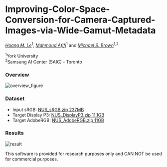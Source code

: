 # Improving-Color-Space-Conversion-for-Camera-Captured-Images-via-Wide-Gamut-Metadata

_[Hoang M. Le](https://www.linkedin.com/in/hminle/)_<sup>1</sup>, _[Mahmoud Afifi](https://sites.google.com/view/mafifi)_<sup>1</sup> and _[Michael S. Brown](http://www.cse.yorku.ca/~mbrown/)_<sup>1,2</sup>

<sup>1</sup>York University  
<sup>2</sup>Samsung AI Center (SAIC) - Toronto

### Overview

![overview_figure](./figures/overview_figure.jpg)

### Dataset

- Input sRGB: [NUS_sRGB.zip 237MB](https://ln2.sync.com/dl/e90536850/8fucetye-2c2re4d5-5nuc8hjd-txr33r77)
- Target Display P3: [NUS_DisplayP3.zip 11.1GB](https://ln2.sync.com/dl/69c792a80/7pknnv9g-cf77nyft-sdqgtzej-3t48cphk)
- Target AdobeRGB: [NUS_AdobeRGB.zip 11GB](https://ln2.sync.com/dl/32e5001d0/8xx75cyq-f8g7gs8y-qg7ffdk5-gsqi4hsj)

### Results

![result](./figures/CombinedResults.jpg)

This software is provided for research purposes only and CAN NOT be used for commercial purposes.

